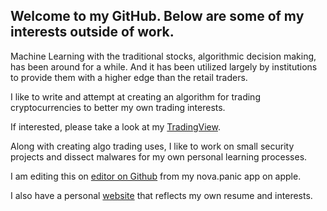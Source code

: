 ## Welcome to my GitHub. Below are some of my interests outside of work.

Machine Learning with the traditional stocks, algorithmic decision making, has been around for a while. And it has been utilized largely by institutions to provide them with a higher edge than the retail traders.

I like to write and attempt at creating an algorithm for trading cryptocurrencies to better my own trading interests.

If interested, please take a look at my [TradingView](https://www.tradingview.com/u/ChaiQixuan/#published-scripts).

Along with creating algo trading uses, I like to work on small security projects and dissect malwares for my own personal learning processes.

I am editing this on [editor on Github](https://github.com/joypark/joypark.github.io/edit/main/README.md) from my nova.panic app on apple.

I also have a personal [website](https://qixuan.me) that reflects my own resume and interests. 



